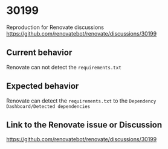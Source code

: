 # 30199

Reproduction for Renovate discussions https://github.com/renovatebot/renovate/discussions/30199

## Current behavior

Renovate can not detect the `requirements.txt`

## Expected behavior

Renovate can detect the `requirements.txt` to the `Dependency Dashboard/Detected dependencies`

## Link to the Renovate issue or Discussion

https://github.com/renovatebot/renovate/discussions/30199
